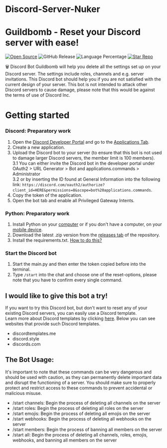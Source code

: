 # Discord-Server-Nuker
# Guildbomb - Reset your Discord server with ease!  
[![Open Source](https://badges.frapsoft.com/os/v1/open-source.svg?v=103)](https://opensource.org/)
![GitHub Release](https://img.shields.io/github/v/release/ARealWant/Guildbomb-Discord-Raid-Bot)
![Language Percentage](https://img.shields.io/github/languages/top/ARealWant/Guildbomb-Discord-Raid-Bot)
[![Star Repo](https://img.shields.io/github/stars/ARealWant/Guildbomb-Discord-Raid-Bot?color=%236c5ce7)]()  

🗑️ Discord Bot Guildbomb will help you delete all the settings set up on your Discord server. The settings include roles, channels and e.g. server invitations. This Discord bot should help you if you are not satisfied with the current design of your server. This bot is not intended to attack other Discord servers to cause damage, please note that this would be against the terms of use of Discord Inc.

# Getting started
### Discord: Preparatory work
1. Open the [Discord Developer Portal](https://discord.com/developers/) and go to the [Applications Tab](https://discord.com/developers/applications).
2. Create a new application.
3. Upload the Discord bot to your server (to ensure that this bot is not used to damage larger Discord servers, the member limit is 100 members).   
3.1 You can either invite the Discord bot in the developer portal under OAuth2 > URL Generator > Bot and applications.commands > Administrator  
3.2 or by inserting the ID found at General Information into the following link: `https://discord.com/oauth2/authorize?client_id=HERE&permissions=8&scope=bot%20applications.commands`.
5. Copy the token of the application.
6. Open the bot tab and enable all Privileged Gateway Intents.
### Python: Preparatory work
1. Install Python on your [computer](https://www.python.org/downloads/) or if you don't have a computer, on your [mobile device](https://www.python.org/community/sigs/current/mobile-sig/).
2. Download the latest .zip version from the [releases tab](https://github.com/ARealWant/Guildbomb-Discord-Bot/releases) of the repository.
3. Install the requirements.txt. [How to do this?](https://note.nkmk.me/en/python-pip-install-requirements/)

### Start the Discord bot
1. Start the main.py and then enter the token copied before into the terminal.
2. Type `/start` into the chat and choose one of the reset-options, please note that you have to confirm every single command.

## I would like to give this bot a try!
If you want to try this Discord bot, but don't want to reset any of your existing Discord servers, you can easily use a Discord template.  
Learn more about Discord templates by clicking [here](https://support.discord.com/hc/de/articles/360041033511-Server-Templates). Below you can see websites that provide such Discord templates.

- discordtemplates.me
- discord.style
- discords.com

## The Bot Usage:
It's important to note that these commands can be very dangerous and should be used with caution, as they can permanently delete important data and disrupt the functioning of a server. You should make sure to properly protect and restrict access to these commands to prevent accidental or malicious misuse.

- /start channels: Begin the process of deleting all channels on the server
- /start roles: Begin the process of deleting all roles on the server
- /start emojis: Begin the process of deleting all emojis on the server
- /start webhooks: Begin the process of deleting all webhooks on the server
- /start members: Begin the process of banning all members on the server
- /start all: Begin the process of deleting all channels, roles, emojis, webhooks, and banning all members on the server


